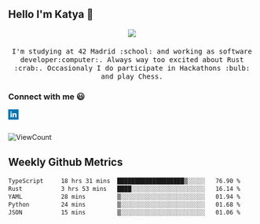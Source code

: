 
## Hello I'm Katya :wave:

<p align="center">
  <img src="https://raw.githubusercontent.com/coderjojo/coderjojo/master/img/github.gif" width=100>
  <br><br>
  <samp>
    I'm studying at 42 Madrid :school: </a> and working as software developer:computer:. Always way too excited about Rust :crab:. Occasionaly I do participate in Hackathons :bulb: and play Chess.
  </samp>
</p>

### Connect with me :smiley:
<a href="https://www.linkedin.com/in/ekaterina-prusakova-b209b494/">
  <img align="left" alt="Katya Prusakova" width="21px" src="https://raw.githubusercontent.com/edent/SuperTinyIcons/099dc12b59179d07d534069bc8551718f786d91a/images/svg/linkedin.svg" />
</a>
<br/><br/>


<!--  ![visitors](https://visitor-badge.glitch.me/badge?page_id=KatyaPrusakova/KatyaPrusakova) -->

![ViewCount](https://views.whatilearened.today/views/github/KatyaPrusakova/views.svg)

## Weekly Github Metrics

<!--START_SECTION:waka-->

```text
TypeScript     18 hrs 31 mins  ███████████████████▒░░░░░   76.90 %
Rust           3 hrs 53 mins   ████░░░░░░░░░░░░░░░░░░░░░   16.14 %
YAML           28 mins         ▒░░░░░░░░░░░░░░░░░░░░░░░░   01.94 %
Python         24 mins         ▒░░░░░░░░░░░░░░░░░░░░░░░░   01.68 %
JSON           15 mins         ▒░░░░░░░░░░░░░░░░░░░░░░░░   01.06 %
```

<!--END_SECTION:waka-->